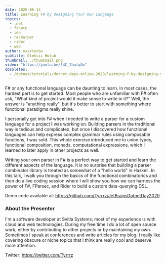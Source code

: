 ```yaml
---
date: 2020-05-14
title: Learning F# by Designing Your Own Language
topics:
  - .net
  - fsharp
  - ide
  - resharper
  - rider
  - web
author: maartenba
subtitle: Oleksii Holub
thumbnail: ./thumbnail.png
video: "https://youtu.be/34C_7halqGw"
obsoletes:
  - /dotnet/tutorials/dotnet-days-online-2020/learning-f-by-designing-your-own-language/
---
```


F# or any functional language can be daunting to learn. In most cases, the hardest part is to get started. Most people who are unfamiliar with F# often ask, "What kind of project would it make sense to write in it?" Well, the answer is "anything really", but it's better to start with something where functional paradigms really shine.

I personally got into F# when I needed to write a parser for a custom language for a project I was working on. Building parsers in the traditional way is tedious and complicated, but once I discovered how functional languages can help express complex grammar rules using composable functions, I was sold. This whole exercise introduced me to union types, functional composition, monads, computational expressions, which I learned to later apply in other projects as well.

Writing your own parser in F# is a perfect way to get started and learn the different aspects of the language. It is no surprise that building a parser combinator library is treated as somewhat of a "hello world" in Haskell. In this talk, I walk you through the basics of the functional combinatorics and then do a live coding session where I will show you how we can harness the power of F#, FParsec, and Rider to build a custom data-querying DSL.

Demo code available at: <https://github.com/Tyrrrz/JetBrainsDotnetDay2020>

### About the Presenter

I'm a software developer at Svitla Systems; most of my experience is with cloud and web technologies. During my free time I do a lot of open source work, either by contributing to other projects or by maintaining my own. Sometimes I speak at conferences and write articles for my blog. I really like covering obscure or niche topics that I think are really cool and deserve more attention.

Twitter: <https://twitter.com/Tyrrrz>
